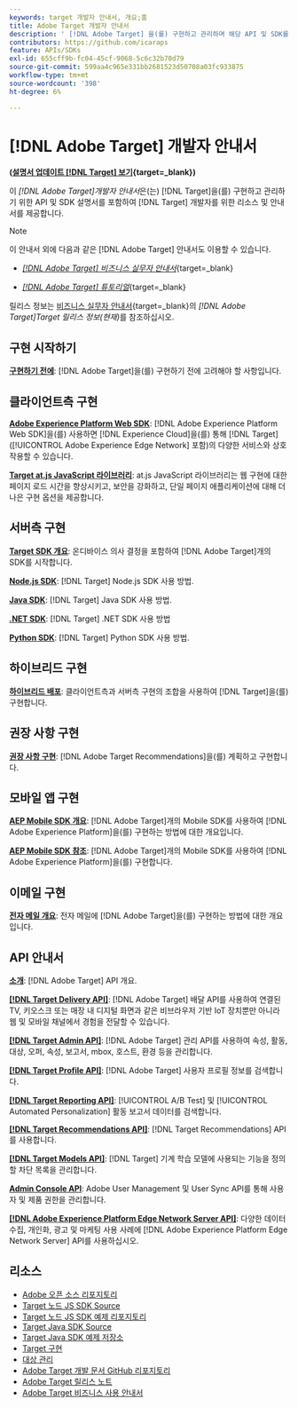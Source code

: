 ```yaml
---
keywords: target 개발자 안내서, 개요;홈
title: Adobe Target 개발자 안내서
description: ' [!DNL Adobe Target] 을(를) 구현하고 관리하며 해당 API 및 SDK를 사용하여 작업하려면 어떻게 해야 합니까?'
contributors: https://github.com/icaraps
feature: APIs/SDKs
exl-id: 655cff9b-fc04-45cf-9068-5c6c32b70d79
source-git-commit: 599aa4c965e331bb2681523d50708a03fc933875
workflow-type: tm+mt
source-wordcount: '398'
ht-degree: 6%

---
```


# [!DNL Adobe Target] 개발자 안내서

**([설명서 업데이트 [!DNL Target] 보기](https://experienceleague.adobe.com/docs/target/using/release-notes/doc-change.html?lang=ko){target=_blank})**

이 *[!DNL Adobe Target]개발자 안내서*&#x200B;은(는) [!DNL Target]을(를) 구현하고 관리하기 위한 API 및 SDK 설명서를 포함하여 [!DNL Target] 개발자를 위한 리소스 및 안내서를 제공합니다.

>[!NOTE]
>
>이 안내서 외에 다음과 같은 [!DNL Adobe Target] 안내서도 이용할 수 있습니다.
>
>* [*[!DNL Adobe Target] 비즈니스 실무자 안내서&#x200B;*](https://experienceleague.adobe.com/docs/target/using/target-home.html?lang=ko_KR){target=_blank}
>
>* [*[!DNL Adobe Target] 튜토리얼&#x200B;*](https://experienceleague.adobe.com/docs/target-learn/tutorials/overview.html?lang=ko-KR){target=_blank}
>
>릴리스 정보는 [ 비즈니스 실무자 안내서](https://experienceleague.adobe.com/docs/target/using/release-notes/release-notes.html?lang=ko){target=_blank}의 *[!DNL Adobe Target]Target 릴리스 정보(현재)*&#x200B;를 참조하십시오.

## 구현 시작하기

**[구현하기 전에](/help/dev/before-implement/considerations-before-you-implement-target.md)**: [!DNL Adobe Target]을(를) 구현하기 전에 고려해야 할 사항입니다.

## 클라이언트측 구현

[**Adobe Experience Platform Web SDK**](/help/dev/implement/client-side/aep-web-sdk/aep-web-sdk-overview.md): [!DNL Adobe Experience Platform Web SDK]을(를) 사용하면 [!DNL Experience Cloud]을(를) 통해 [!DNL Target]&#x200B;([!UICONTROL Adobe Experience Edge Network] 포함)의 다양한 서비스와 상호 작용할 수 있습니다.

[**Target at.js JavaScript 라이브러리**](/help/dev/implement/client-side/overview.md): at.js JavaScript 라이브러리는 웹 구현에 대한 페이지 로드 시간을 향상시키고, 보안을 강화하고, 단일 페이지 애플리케이션에 대해 더 나은 구현 옵션을 제공합니다.

## 서버측 구현

[**Target SDK 개요**](implement/server-side/server-side-overview.md): 온디바이스 의사 결정을 포함하여 [!DNL Adobe Target]개의 SDK를 시작합니다.

[**Node.js SDK**](implement/server-side/node-js/overview.md): [!DNL Target] Node.js SDK 사용 방법.

[**Java SDK**](implement/server-side/java/overview.md): [!DNL Target] Java SDK 사용 방법.

[**.NET SDK**](implement/server-side/net/overview.md): [!DNL Target] .NET SDK 사용 방법

[**Python SDK**](implement/server-side/python/overview.md): [!DNL Target] Python SDK 사용 방법.

## 하이브리드 구현

[**하이브리드 배포**](implement/hybrid/hybrid-overview.md): 클라이언트측과 서버측 구현의 조합을 사용하여 [!DNL Target]을(를) 구현합니다.

## 권장 사항 구현

[**권장 사항 구현**](implement/recommendations/recommendations.md): [!DNL Adobe Target Recommendations]을(를) 계획하고 구현합니다.

## 모바일 앱 구현

[**AEP Mobile SDK 개요**](implement/mobile/overview.md): [!DNL Adobe Target]개의 Mobile SDK를 사용하여 [!DNL Adobe Experience Platform]을(를) 구현하는 방법에 대한 개요입니다.

[**AEP Mobile SDK 참조**](https://developer.adobe.com/client-sdks/documentation/): [!DNL Adobe Target]개의 Mobile SDK를 사용하여 [!DNL Adobe Experience Platform]을(를) 구현합니다.

## 이메일 구현

[**전자 메일 개요**](implement/email/overview.md): 전자 메일에 [!DNL Adobe Target]을(를) 구현하는 방법에 대한 개요입니다.

## API 안내서

[**소개**](before-administer/target-api-overview.md): [!DNL Adobe Target] API 개요.

[**[!DNL Target Delivery API]**](/help/dev/implement/delivery-api/overview.md): [!DNL Adobe Target] 배달 API를 사용하여 연결된 TV, 키오스크 또는 매장 내 디지털 화면과 같은 비브라우저 기반 IoT 장치뿐만 아니라 웹 및 모바일 채널에서 경험을 전달할 수 있습니다.

[**[!DNL Target Admin API]**](administer/admin-api/admin-api-overview-new.md): [!DNL Adobe Target] 관리 API를 사용하여 속성, 활동, 대상, 오퍼, 속성, 보고서, mbox, 호스트, 환경 등을 관리합니다.

[**[!DNL Target Profile API]**](/help/dev/administer/profile-api/profiles-api.md): [!DNL Adobe Target] 사용자 프로필 정보를 검색합니다.

[**[!DNL Target Reporting API]**](https://developer.adobe.com/target/administer/admin-api/#tag/Reports): [!UICONTROL A/B Test] 및 [!UICONTROL Automated Personalization] 활동 보고서 데이터를 검색합니다.

[**[!DNL Target Recommendations API]**](https://developer.adobe.com/target/administer/recommendations-api/): [!DNL Target Recommendations] API를 사용합니다.

[**[!DNL Target Models API]**](administer/models-api/models-api-overview.md): [!DNL Target] 기계 학습 모델에 사용되는 기능을 정의할 차단 목록을 관리합니다.

[**Admin Console API**](https://developer.adobe.com/umapi/): Adobe User Management 및 User Sync API를 통해 사용자 및 제품 권한을 관리합니다.

[**[!DNL Adobe Experience Platform Edge Network Server API]**](https://experienceleague.adobe.com/docs/experience-platform/edge-network-server-api/overview.html?lang=ko): 다양한 데이터 수집, 개인화, 광고 및 마케팅 사용 사례에 [!DNL Adobe Experience Platform Edge Network Server] API를 사용하십시오.

## 리소스

* [Adobe 오픈 소스 리포지토리](https://github.com/adobe)
* [Target 노드 JS SDK Source](https://github.com/adobe/target-nodejs-sdk)
* [Target 노드 JS SDK 예제 리포지토리](https://github.com/adobe/target-nodejs-sdk-samples)
* [Target Java SDK Source](https://github.com/adobe/target-java-sdk)
* [Target Java SDK 예제 저장소](https://github.com/adobe/target-java-sdk-samples)
* [Target 구현](./before-implement/prepare-to-implement-target.md)
* [대상 관리](./before-administer/target-api-overview.md)
* [Adobe Target 개발 문서 GitHub 리포지토리](https://github.com/AdobeDocs/target-developers)
* [Adobe Target 릴리스 노트](https://experienceleague.adobe.com/docs/target/using/release-notes/release-notes.html?lang=ko)
* [Adobe Target 비즈니스 사용 안내서](https://experienceleague.adobe.com/docs/target/using/target-home.html?lang=ko_KR)

